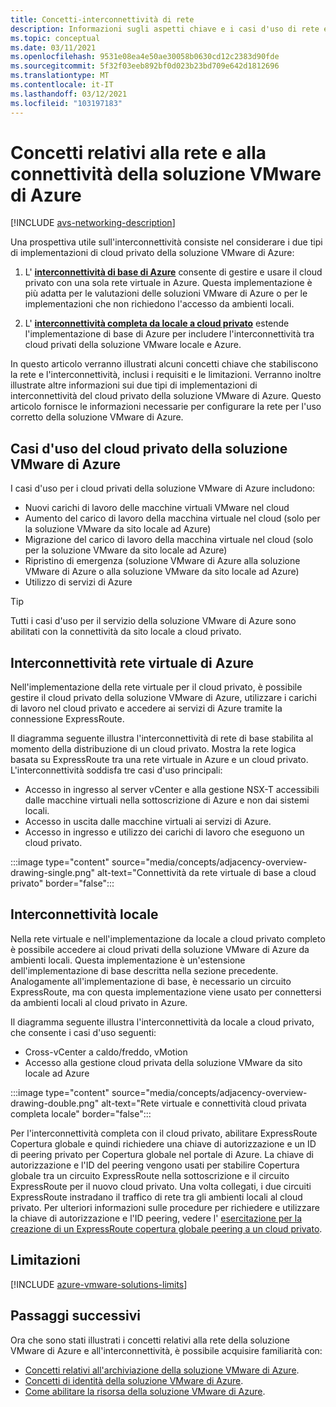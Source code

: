 ```yaml
---
title: Concetti-interconnettività di rete
description: Informazioni sugli aspetti chiave e i casi d'uso di rete e interconnettività nella soluzione VMware di Azure.
ms.topic: conceptual
ms.date: 03/11/2021
ms.openlocfilehash: 9531e08ea4e50ae30058b0630cd12c2383d90fde
ms.sourcegitcommit: 5f32f03eeb892bf0d023b23bd709e642d1812696
ms.translationtype: MT
ms.contentlocale: it-IT
ms.lasthandoff: 03/12/2021
ms.locfileid: "103197183"
---
```

# <a name="azure-vmware-solution-networking-and-interconnectivity-concepts"></a>Concetti relativi alla rete e alla connettività della soluzione VMware di Azure

[!INCLUDE [avs-networking-description](includes/azure-vmware-solution-networking-description.md)]

Una prospettiva utile sull'interconnettività consiste nel considerare i due tipi di implementazioni di cloud privato della soluzione VMware di Azure:

1. L' [**interconnettività di base di Azure**](#azure-virtual-network-interconnectivity) consente di gestire e usare il cloud privato con una sola rete virtuale in Azure. Questa implementazione è più adatta per le valutazioni delle soluzioni VMware di Azure o per le implementazioni che non richiedono l'accesso da ambienti locali.

1. L' [**interconnettività completa da locale a cloud privato**](#on-premises-interconnectivity) estende l'implementazione di base di Azure per includere l'interconnettività tra cloud privati della soluzione VMware locale e Azure.
 
In questo articolo verranno illustrati alcuni concetti chiave che stabiliscono la rete e l'interconnettività, inclusi i requisiti e le limitazioni. Verranno inoltre illustrate altre informazioni sui due tipi di implementazioni di interconnettività del cloud privato della soluzione VMware di Azure. Questo articolo fornisce le informazioni necessarie per configurare la rete per l'uso corretto della soluzione VMware di Azure.

## <a name="azure-vmware-solution-private-cloud-use-cases"></a>Casi d'uso del cloud privato della soluzione VMware di Azure

I casi d'uso per i cloud privati della soluzione VMware di Azure includono:
- Nuovi carichi di lavoro delle macchine virtuali VMware nel cloud
- Aumento del carico di lavoro della macchina virtuale nel cloud (solo per la soluzione VMware da sito locale ad Azure)
- Migrazione del carico di lavoro della macchina virtuale nel cloud (solo per la soluzione VMware da sito locale ad Azure)
- Ripristino di emergenza (soluzione VMware di Azure alla soluzione VMware di Azure o alla soluzione VMware da sito locale ad Azure)
- Utilizzo di servizi di Azure

> [!TIP]
> Tutti i casi d'uso per il servizio della soluzione VMware di Azure sono abilitati con la connettività da sito locale a cloud privato.

## <a name="azure-virtual-network-interconnectivity"></a>Interconnettività rete virtuale di Azure

Nell'implementazione della rete virtuale per il cloud privato, è possibile gestire il cloud privato della soluzione VMware di Azure, utilizzare i carichi di lavoro nel cloud privato e accedere ai servizi di Azure tramite la connessione ExpressRoute. 

Il diagramma seguente illustra l'interconnettività di rete di base stabilita al momento della distribuzione di un cloud privato. Mostra la rete logica basata su ExpressRoute tra una rete virtuale in Azure e un cloud privato. L'interconnettività soddisfa tre casi d'uso principali:
* Accesso in ingresso al server vCenter e alla gestione NSX-T accessibili dalle macchine virtuali nella sottoscrizione di Azure e non dai sistemi locali. 
* Accesso in uscita dalle macchine virtuali ai servizi di Azure. 
* Accesso in ingresso e utilizzo dei carichi di lavoro che eseguono un cloud privato.

:::image type="content" source="media/concepts/adjacency-overview-drawing-single.png" alt-text="Connettività da rete virtuale di base a cloud privato" border="false":::

## <a name="on-premises-interconnectivity"></a>Interconnettività locale

Nella rete virtuale e nell'implementazione da locale a cloud privato completo è possibile accedere ai cloud privati della soluzione VMware di Azure da ambienti locali. Questa implementazione è un'estensione dell'implementazione di base descritta nella sezione precedente. Analogamente all'implementazione di base, è necessario un circuito ExpressRoute, ma con questa implementazione viene usato per connettersi da ambienti locali al cloud privato in Azure. 

Il diagramma seguente illustra l'interconnettività da locale a cloud privato, che consente i casi d'uso seguenti:
* Cross-vCenter a caldo/freddo, vMotion
* Accesso alla gestione cloud privata della soluzione VMware da sito locale ad Azure

:::image type="content" source="media/concepts/adjacency-overview-drawing-double.png" alt-text="Rete virtuale e connettività cloud privata completa locale" border="false":::

Per l'interconnettività completa con il cloud privato, abilitare ExpressRoute Copertura globale e quindi richiedere una chiave di autorizzazione e un ID di peering privato per Copertura globale nel portale di Azure. La chiave di autorizzazione e l'ID del peering vengono usati per stabilire Copertura globale tra un circuito ExpressRoute nella sottoscrizione e il circuito ExpressRoute per il nuovo cloud privato. Una volta collegati, i due circuiti ExpressRoute instradano il traffico di rete tra gli ambienti locali al cloud privato.  Per ulteriori informazioni sulle procedure per richiedere e utilizzare la chiave di autorizzazione e l'ID peering, vedere l' [esercitazione per la creazione di un ExpressRoute copertura globale peering a un cloud privato](tutorial-expressroute-global-reach-private-cloud.md).

## <a name="limitations"></a>Limitazioni
[!INCLUDE [azure-vmware-solutions-limits](includes/azure-vmware-solutions-limits.md)]

## <a name="next-steps"></a>Passaggi successivi 

Ora che sono stati illustrati i concetti relativi alla rete della soluzione VMware di Azure e all'interconnettività, è possibile acquisire familiarità con:

- [Concetti relativi all'archiviazione della soluzione VMware di Azure](concepts-storage.md).
- [Concetti di identità della soluzione VMware di Azure](concepts-identity.md).
- [Come abilitare la risorsa della soluzione VMware di Azure](enable-azure-vmware-solution.md).

<!-- LINKS - external -->
[enable Global Reach]: ../expressroute/expressroute-howto-set-global-reach.md

<!-- LINKS - internal -->
[concepts-upgrades]: ./concepts-upgrades.md
[concepts-storage]: ./concepts-storage.md
